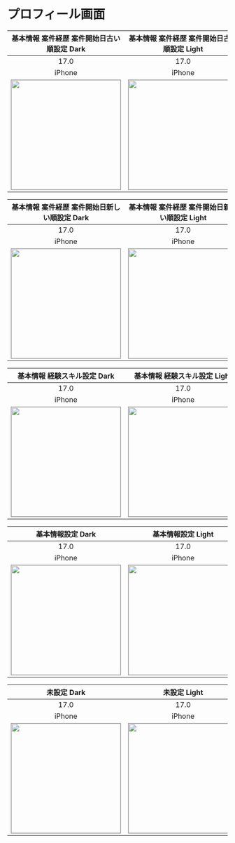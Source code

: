 # プロフィール画面

|基本情報 案件経歴 案件開始日古い順設定 Dark|基本情報 案件経歴 案件開始日古い順設定 Light|
|:---:|:---:|
|17.0|17.0|
|iPhone|iPhone|
|<img src='../ReferenceImages_64/プロフィール画面/testProfileListViewController_基本情報_案件経歴_案件開始日古い順設定_Dark_iPhone_17_0_393x852@3x.png' width='250' style='border: 1px solid #999' />|<img src='../ReferenceImages_64/プロフィール画面/testProfileListViewController_基本情報_案件経歴_案件開始日古い順設定_Light_iPhone_17_0_393x852@3x.png' width='250' style='border: 1px solid #999' />|

|基本情報 案件経歴 案件開始日新しい順設定 Dark|基本情報 案件経歴 案件開始日新しい順設定 Light|
|:---:|:---:|
|17.0|17.0|
|iPhone|iPhone|
|<img src='../ReferenceImages_64/プロフィール画面/testProfileListViewController_基本情報_案件経歴_案件開始日新しい順設定_Dark_iPhone_17_0_393x852@3x.png' width='250' style='border: 1px solid #999' />|<img src='../ReferenceImages_64/プロフィール画面/testProfileListViewController_基本情報_案件経歴_案件開始日新しい順設定_Light_iPhone_17_0_393x852@3x.png' width='250' style='border: 1px solid #999' />|

|基本情報 経験スキル設定 Dark|基本情報 経験スキル設定 Light|
|:---:|:---:|
|17.0|17.0|
|iPhone|iPhone|
|<img src='../ReferenceImages_64/プロフィール画面/testProfileListViewController_基本情報_経験スキル設定_Dark_iPhone_17_0_393x852@3x.png' width='250' style='border: 1px solid #999' />|<img src='../ReferenceImages_64/プロフィール画面/testProfileListViewController_基本情報_経験スキル設定_Light_iPhone_17_0_393x852@3x.png' width='250' style='border: 1px solid #999' />|

|基本情報設定 Dark|基本情報設定 Light|
|:---:|:---:|
|17.0|17.0|
|iPhone|iPhone|
|<img src='../ReferenceImages_64/プロフィール画面/testProfileListViewController_基本情報設定_Dark_iPhone_17_0_393x852@3x.png' width='250' style='border: 1px solid #999' />|<img src='../ReferenceImages_64/プロフィール画面/testProfileListViewController_基本情報設定_Light_iPhone_17_0_393x852@3x.png' width='250' style='border: 1px solid #999' />|

|未設定 Dark|未設定 Light|
|:---:|:---:|
|17.0|17.0|
|iPhone|iPhone|
|<img src='../ReferenceImages_64/プロフィール画面/testProfileListViewController_未設定_Dark_iPhone_17_0_393x852@3x.png' width='250' style='border: 1px solid #999' />|<img src='../ReferenceImages_64/プロフィール画面/testProfileListViewController_未設定_Light_iPhone_17_0_393x852@3x.png' width='250' style='border: 1px solid #999' />|

